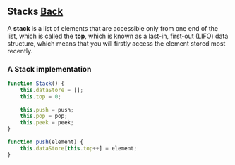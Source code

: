 ## Stacks [Back](./../data_structure.md)

A **stack** is a list of elements that are accessible only from one end of the list, which is called the **top**, which is known as a last-in, first-out (LIFO) data structure, which means that you will firstly access the element stored most recently.

### A Stack implementation

```js
function Stack() {
    this.dataStore = [];
    this.top = 0;
    
    this.push = push;
    this.pop = pop;
    this.peek = peek;
}

function push(element) {
    this.dataStore[this.top++] = element;
}
```

